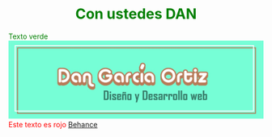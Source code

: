 <body>
<h1 align="center" style="color: #008000">Con ustedes DAN</h1>
<span style="color: #008000">Texto verde</span>
<img src="img/banner git.jpg"></img>
<span style="color: #FF0000">Este texto es rojo</span>
<a href="https://www.behance.net/danielgarca10" target="_blank">Behance</a>
<!--
**Dan6090/Dan6090** is a ✨ _special_ ✨ repository because its `README.md` (this file) appears on your GitHub profile.

Here are some ideas to get you started:

- 🔭 I’m currently working on ...
- 🌱 I’m currently learning ...
- 👯 I’m looking to collaborate on ...
- 🤔 I’m looking for help with ...
- 💬 Ask me about ...
- 📫 How to reach me: ...
- 😄 Pronouns: ...
- ⚡ Fun fact: ...
-->
</body>
